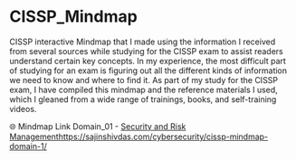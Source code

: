 # CISSP_Mindmap
CISSP interactive Mindmap that I made using the information I received from several sources while studying for the CISSP exam to assist readers understand certain key concepts. In my experience, the most difficult part of studying for an exam is figuring out all the different kinds of information we need to know and where to find it. As part of my study for the CISSP exam, I have compiled this mindmap and the reference materials I used, which I gleaned from a wide range of trainings, books, and self-training videos.

🌐 Mindmap Link
Domain_01 - [Security and Risk Management](https://sajinshivdas.com/cybersecurity/cissp-mindmap-domain-1/)https://sajinshivdas.com/cybersecurity/cissp-mindmap-domain-1/

